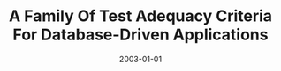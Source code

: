 ---
title: "A Family Of Test Adequacy Criteria For Database-Driven Applications"
date: 2003-01-01
venue: "Proceedings of the 11th ACM SIGSOFT Symposium on Foundations of Software Engineering 2003 held jointly with 9th European Software Engineering Conference, ESEC/FSE 2003, Helsinki, Finland, September 1-5, 2003"
paperurl: https://doi.org/10.1145/940071.940086
authors: "Gregory M Kapfhammer and Mary Lou Soffa"
awards: ""
---